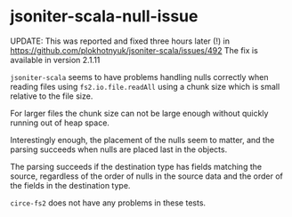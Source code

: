 # jsoniter-scala-null-issue

UPDATE: This was reported and fixed three hours later (!) in https://github.com/plokhotnyuk/jsoniter-scala/issues/492
The fix is available in version 2.1.11

`jsoniter-scala` seems to have problems handling nulls correctly when
reading files using `fs2.io.file.readAll` using a chunk size which is
small relative to the file size.

For larger files the chunk size can not be large enough without quickly running
out of heap space.

Interestingly enough, the placement of the nulls seem to matter, and the
parsing succeeds when nulls are placed last in the objects.

The parsing succeeds if the destination type has fields matching the source,
regardless of the order of nulls in the source data and the order of the fields
in the destination type.

`circe-fs2` does not have any problems in these tests.

